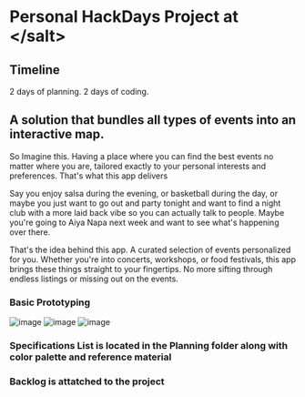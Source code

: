 # Personal HackDays Project at &lt;/salt&gt;

## Timeline

2 days of planning. 2 days of coding. 

## A solution that bundles all types of events into an interactive map.

So Imagine this. Having a place where you can find the best events no matter where you are, tailored exactly to your personal interests and preferences. That's what this app delivers

Say you enjoy salsa during the evening, or basketball during the day, or maybe you just want to go out and party tonight and want to find a night club with a more laid back vibe so you can actually talk to people. Maybe you're going to Aiya Napa next week and want to see what's happening over there.

That's the idea behind this app. A curated selection of events personalized for you. Whether you're into concerts, workshops, or food festivals, this app brings these things straight to your fingertips. No more sifting through endless listings or missing out on the events. 

### Basic Prototyping
![image](https://github.com/william00771/Global_Event_Tracker/assets/117780994/0b5470eb-1456-4ca1-9b7a-b1f6c2553ed8)
![image](https://github.com/william00771/Global_Event_Tracker/assets/117780994/d05f8ccf-df1c-4071-895a-869bf4fb0225)
![image](https://github.com/william00771/Global_Event_Tracker/assets/117780994/413074db-31e7-43ac-b59b-508671590246)

### Specifications List is located in the Planning folder along with color palette and reference material
### Backlog is attatched to the project

